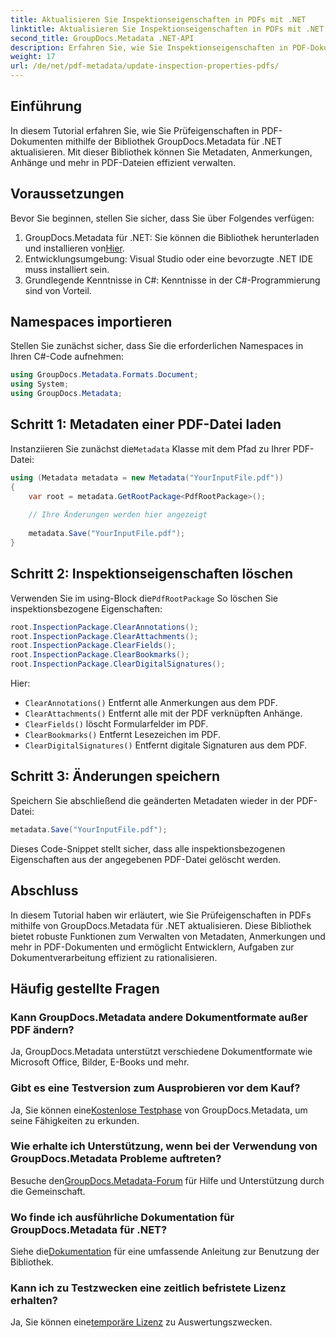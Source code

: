 ```yaml
---
title: Aktualisieren Sie Inspektionseigenschaften in PDFs mit .NET
linktitle: Aktualisieren Sie Inspektionseigenschaften in PDFs mit .NET
second_title: GroupDocs.Metadata .NET-API
description: Erfahren Sie, wie Sie Inspektionseigenschaften in PDF-Dokumenten mit GroupDocs.Metadata für .NET aktualisieren. Verwalten Sie Metadaten und Anmerkungen effizient mit C#.
weight: 17
url: /de/net/pdf-metadata/update-inspection-properties-pdfs/
---
```

## Einführung
In diesem Tutorial erfahren Sie, wie Sie Prüfeigenschaften in PDF-Dokumenten mithilfe der Bibliothek GroupDocs.Metadata für .NET aktualisieren. Mit dieser Bibliothek können Sie Metadaten, Anmerkungen, Anhänge und mehr in PDF-Dateien effizient verwalten.
## Voraussetzungen
Bevor Sie beginnen, stellen Sie sicher, dass Sie über Folgendes verfügen:
1.  GroupDocs.Metadata für .NET: Sie können die Bibliothek herunterladen und installieren von[Hier](https://releases.groupdocs.com/metadata/net/).
2. Entwicklungsumgebung: Visual Studio oder eine bevorzugte .NET IDE muss installiert sein.
3. Grundlegende Kenntnisse in C#: Kenntnisse in der C#-Programmierung sind von Vorteil.

## Namespaces importieren
Stellen Sie zunächst sicher, dass Sie die erforderlichen Namespaces in Ihren C#-Code aufnehmen:
```csharp
using GroupDocs.Metadata.Formats.Document;
using System;
using GroupDocs.Metadata;
```
## Schritt 1: Metadaten einer PDF-Datei laden
 Instanziieren Sie zunächst die`Metadata` Klasse mit dem Pfad zu Ihrer PDF-Datei:
```csharp
using (Metadata metadata = new Metadata("YourInputFile.pdf"))
{
    var root = metadata.GetRootPackage<PdfRootPackage>();
    
    // Ihre Änderungen werden hier angezeigt
    
    metadata.Save("YourInputFile.pdf");
}
```
## Schritt 2: Inspektionseigenschaften löschen
 Verwenden Sie im using-Block die`PdfRootPackage` So löschen Sie inspektionsbezogene Eigenschaften:
```csharp
root.InspectionPackage.ClearAnnotations();
root.InspectionPackage.ClearAttachments();
root.InspectionPackage.ClearFields();
root.InspectionPackage.ClearBookmarks();
root.InspectionPackage.ClearDigitalSignatures();
```
Hier:
- `ClearAnnotations()` Entfernt alle Anmerkungen aus dem PDF.
- `ClearAttachments()` Entfernt alle mit der PDF verknüpften Anhänge.
- `ClearFields()` löscht Formularfelder im PDF.
- `ClearBookmarks()` Entfernt Lesezeichen im PDF.
- `ClearDigitalSignatures()` Entfernt digitale Signaturen aus dem PDF.
## Schritt 3: Änderungen speichern
Speichern Sie abschließend die geänderten Metadaten wieder in der PDF-Datei:
```csharp
metadata.Save("YourInputFile.pdf");
```
Dieses Code-Snippet stellt sicher, dass alle inspektionsbezogenen Eigenschaften aus der angegebenen PDF-Datei gelöscht werden.

## Abschluss
In diesem Tutorial haben wir erläutert, wie Sie Prüfeigenschaften in PDFs mithilfe von GroupDocs.Metadata für .NET aktualisieren. Diese Bibliothek bietet robuste Funktionen zum Verwalten von Metadaten, Anmerkungen und mehr in PDF-Dokumenten und ermöglicht Entwicklern, Aufgaben zur Dokumentverarbeitung effizient zu rationalisieren.

## Häufig gestellte Fragen
### Kann GroupDocs.Metadata andere Dokumentformate außer PDF ändern?
Ja, GroupDocs.Metadata unterstützt verschiedene Dokumentformate wie Microsoft Office, Bilder, E-Books und mehr.
### Gibt es eine Testversion zum Ausprobieren vor dem Kauf?
 Ja, Sie können eine[Kostenlose Testphase](https://releases.groupdocs.com/) von GroupDocs.Metadata, um seine Fähigkeiten zu erkunden.
### Wie erhalte ich Unterstützung, wenn bei der Verwendung von GroupDocs.Metadata Probleme auftreten?
 Besuche den[GroupDocs.Metadata-Forum](https://forum.groupdocs.com/c/metadata/14) für Hilfe und Unterstützung durch die Gemeinschaft.
### Wo finde ich ausführliche Dokumentation für GroupDocs.Metadata für .NET?
 Siehe die[Dokumentation](https://tutorials.groupdocs.com/metadata/net/) für eine umfassende Anleitung zur Benutzung der Bibliothek.
### Kann ich zu Testzwecken eine zeitlich befristete Lizenz erhalten?
 Ja, Sie können eine[temporäre Lizenz](https://purchase.groupdocs.com/temporary-license/) zu Auswertungszwecken.